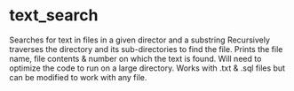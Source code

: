 # text_search
Searches for text in files in a given director and a substring
Recursively traverses the directory and its sub-directories to find the file.
Prints the file name, file contents & number on which the text is found.
Will need to optimize the code to run on a large directory.
Works with .txt & .sql files but can be modified to work with any file.
